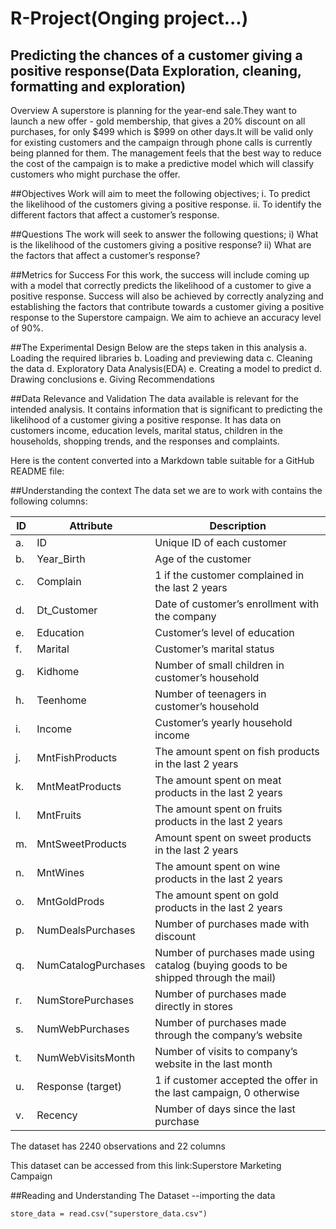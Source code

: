 # R-Project(Onging project...)
## Predicting the chances of a customer giving a positive response(Data Exploration, cleaning, formatting and exploration)

Overview 
A superstore is planning for the year-end sale.They want to launch a new offer - gold membership, that gives a 20% discount on all purchases, for only $499 which is $999 on other days.It will be valid only for existing customers and the campaign through phone calls is currently being planned for them. The management feels that the best way to reduce the cost of the campaign is to make a predictive model which will classify customers who might purchase the offer.

##Objectives 
Work will aim to meet the following objectives; 
i. To predict the likelihood of the customers giving a positive response. 
ii. To identify the different factors that affect a customer’s response.

##Questions 
The work will seek to answer the following questions; 
i) What is the likelihood of the customers giving a positive response? 
ii) What are the factors that affect a customer’s response?

##Metrics for Success 
For this work, the success will include coming up with a model that correctly predicts the likelihood of a customer to give a positive response. Success will also be achieved by correctly analyzing and establishing the factors that contribute towards a customer giving a positive response to the Superstore campaign.
We aim to achieve an accuracy level of 90%.

##The Experimental Design 
Below are the steps taken in this analysis 
a. Loading the required libraries 
b. Loading and previewing data 
c. Cleaning the data 
d. Exploratory Data Analysis(EDA) 
e. Creating a model to predict 
d. Drawing conclusions 
e. Giving Recommendations

##Data Relevance and Validation 
The data available is relevant for the intended analysis. It contains information that is significant to predicting the likelihood of a customer giving a positive response. It has data on customers income, education levels, marital status, children in the households, shopping trends, and the responses and complaints.

Here is the content converted into a Markdown table suitable for a GitHub README file:

##Understanding the context The data set we are to work with contains the following columns:

| **ID** | **Attribute** | **Description** |
|--------|---------------|-----------------|
| a.     | ID            | Unique ID of each customer |
| b.     | Year_Birth    | Age of the customer |
| c.     | Complain      | 1 if the customer complained in the last 2 years |
| d.     | Dt_Customer   | Date of customer’s enrollment with the company |
| e.     | Education     | Customer’s level of education |
| f.     | Marital       | Customer’s marital status |
| g.     | Kidhome       | Number of small children in customer’s household |
| h.     | Teenhome      | Number of teenagers in customer’s household |
| i.     | Income        | Customer’s yearly household income |
| j.     | MntFishProducts | The amount spent on fish products in the last 2 years |
| k.     | MntMeatProducts | The amount spent on meat products in the last 2 years |
| l.     | MntFruits     | The amount spent on fruits products in the last 2 years |
| m.     | MntSweetProducts | Amount spent on sweet products in the last 2 years |
| n.     | MntWines      | The amount spent on wine products in the last 2 years |
| o.     | MntGoldProds  | The amount spent on gold products in the last 2 years |
| p.     | NumDealsPurchases | Number of purchases made with discount |
| q.     | NumCatalogPurchases | Number of purchases made using catalog (buying goods to be shipped through the mail) |
| r.     | NumStorePurchases | Number of purchases made directly in stores |
| s.     | NumWebPurchases | Number of purchases made through the company’s website |
| t.     | NumWebVisitsMonth | Number of visits to company’s website in the last month |
| u.     | Response (target) | 1 if customer accepted the offer in the last campaign, 0 otherwise |
| v.     | Recency       | Number of days since the last purchase |


The dataset has 2240 observations and 22 columns

This dataset can be accessed from this link:Superstore Marketing Campaign

##Reading and Understanding The Dataset
--importing the data

```
store_data = read.csv("superstore_data.csv")

```














